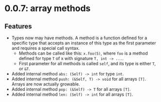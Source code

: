 # 0.0.7: array methods

## Features

- Types now may have methods. A method is a function defined for a
  specific type that accepts an instance of this type as the first
  parameter and requires a special call syntax.
  - Methods can be called like this: `x.foo(5)`, where `foo` is a
    method defined for type `T` of x with signature `T, int -> ...`.
  - First parameter for all methods is called `self`, and its type
    is either `T`, or `&T`.
- Added internal method `abs: (Self) -> int` for type `int`.
- Added internal method `push: (&Self, T) -> void` for all arrays
  `[T]`. Arrays are now actually growable.
- Added internal method `pop: (&Self) -> T` for all arrays `[T]`.
- Added internal method `len: (Self) -> int` for all arrays `[T]`.